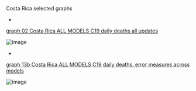 Costa Rica selected graphs

*

[graph 02 Costa Rica ALL MODELS C19 daily deaths all updates](https://github.com/pourmalek/CovidLongitudinal/blob/main/output/countries/Costa%20Rica/graph%2002%20Costa%20Rica%20ALL%20MODELS%20C19%20daily%20deaths%20all%20updates.pdf)

![image](https://github.com/pourmalek/CovidLongitudinal/assets/30849720/2925edf3-8ecf-4888-b108-658dd1611c96)

*

[graph 13b Costa Rica ALL MODELS C19 daily deaths, error measures across models](https://github.com/pourmalek/CovidLongitudinal/blob/main/output/countries/Costa%20Ricagraph%2013b%20Costa%20Rica20ALL%20MODELS%20C19%20daily%20deaths%2C%20error%20measures%20across%20models.pdf)

![image](https://github.com/pourmalek/CovidLongitudinal/assets/30849720/bc474b84-63f3-4cfa-8a5e-99f7172a8699)

